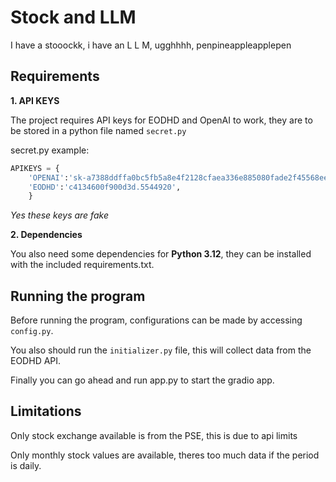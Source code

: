 # Stock and LLM
I have a stooockk, i have an L L M, ugghhhh, penpineappleapplepen

## Requirements
**1. API KEYS**

The project requires API keys for EODHD and OpenAI to work, they are to be stored in a python file named `secret.py`

secret.py example:
```python
APIKEYS = {
    'OPENAI':'sk-a7388ddffa0bc5fb5a8e4f2128cfaea336e885080fade2f45568ee36770982dd',
    'EODHD':'c4134600f900d3d.5544920',
    }
```
_Yes these keys are fake_


**2. Dependencies**

You also need some dependencies for **Python 3.12**, they can be installed with the included requirements.txt.


## Running the program

Before running the program, configurations can be made by accessing `config.py`.

You also should run the `initializer.py` file, this will collect data from the EODHD API.

Finally you can go ahead and run app.py to start the gradio app.

## Limitations

Only stock exchange available is from the PSE, this is due to api limits

Only monthly stock values are available, theres too much data if the period is daily. 

